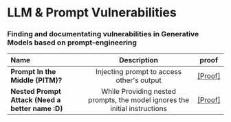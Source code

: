 # LLM & Prompt Vulnerabilities

### Finding and documentating vulnerabilities in Generative Models based on prompt-engineering


|      Name                | Description  | proof |
| :-------------------- | :----------: | :----------: |
| **Prompt In the Middle (PITM)?** | Injecting prompt to access other's output | [[Proof]](https://sharegpt.com/c/nrCPDzJ) |
| **Nested Prompt Attack (Need a better name :D)** | While Providing nested prompts, the model ignores the initial instructions | [[Proof]](https://sharegpt.com/c/BWyhgyN) |
